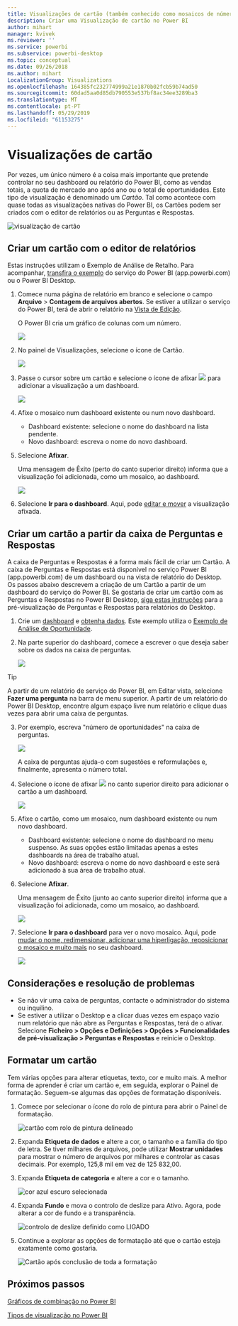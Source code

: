 ```yaml
---
title: Visualizações de cartão (também conhecido como mosaicos de número grande)
description: Criar uma Visualização de cartão no Power BI
author: mihart
manager: kvivek
ms.reviewer: ''
ms.service: powerbi
ms.subservice: powerbi-desktop
ms.topic: conceptual
ms.date: 09/26/2018
ms.author: mihart
LocalizationGroup: Visualizations
ms.openlocfilehash: 164385fc232774999a21e1870b02fcb59b74ad50
ms.sourcegitcommit: 60dad5aa0d85db790553e537bf8ac34ee3289ba3
ms.translationtype: MT
ms.contentlocale: pt-PT
ms.lasthandoff: 05/29/2019
ms.locfileid: "61153275"
---
```

# <a name="card-visualizations"></a>Visualizações de cartão
Por vezes, um único número é a coisa mais importante que pretende controlar no seu dashboard ou relatório do Power BI, como as vendas totais, a quota de mercado ano após ano ou o total de oportunidades. Este tipo de visualização é denominado um *Cartão*. Tal como acontece com quase todas as visualizações nativas do Power BI, os Cartões podem ser criados com o editor de relatórios ou as Perguntas e Respostas.

![visualização de cartão](media/power-bi-visualization-card/pbi_opptuntiescard.png)

## <a name="create-a-card-using-the-report-editor"></a>Criar um cartão com o editor de relatórios
Estas instruções utilizam o Exemplo de Análise de Retalho. Para acompanhar, [transfira o exemplo](../sample-datasets.md) do serviço do Power BI (app.powerbi.com) ou o Power BI Desktop.   

1. Comece numa página de relatório em branco e selecione o campo **Arquivo** \> **Contagem de arquivos abertos**. Se estiver a utilizar o serviço do Power BI, terá de abrir o relatório na [Vista de Edição](../service-interact-with-a-report-in-editing-view.md).

    O Power BI cria um gráfico de colunas com um número.

   ![](media/power-bi-visualization-card/pbi_rptnumbertilechart.png)
2. No painel de Visualizações, selecione o ícone de Cartão.

   ![](media/power-bi-visualization-card/power-bi-templates.png)
6. Passe o cursor sobre um cartão e selecione o ícone de afixar ![](media/power-bi-visualization-card/pbi_pintile.png) para adicionar a visualização a um dashboard.

   ![](media/power-bi-visualization-card/power-bi-pin-icon.png)
7. Afixe o mosaico num dashboard existente ou num novo dashboard.

   * Dashboard existente: selecione o nome do dashboard na lista pendente.
   * Novo dashboard: escreva o nome do novo dashboard.
8. Selecione **Afixar**.

   Uma mensagem de Êxito (perto do canto superior direito) informa que a visualização foi adicionada, como um mosaico, ao dashboard.

   ![](media/power-bi-visualization-card/power-bi-success2.png)
9. Selecione **Ir para o dashboard**. Aqui, pode [editar e mover](../service-dashboard-edit-tile.md) a visualização afixada.


## <a name="create-a-card-from-the-qa-question-box"></a>Criar um cartão a partir da caixa de Perguntas e Respostas
A caixa de Perguntas e Respostas é a forma mais fácil de criar um Cartão. A caixa de Perguntas e Respostas está disponível no serviço Power BI (app.powerbi.com) de um dashboard ou na vista de relatório do Desktop. Os passos abaixo descrevem a criação de um Cartão a partir de um dashboard do serviço do Power BI. Se gostaria de criar um cartão com as Perguntas e Respostas no Power BI Desktop, [siga estas instruções](https://powerbi.microsoft.com/blog/power-bi-desktop-december-feature-summary/#QandA) para a pré-visualização de Perguntas e Respostas para relatórios do Desktop.

1. Crie um [dashboard](../service-dashboards.md) e [obtenha dados](../service-get-data.md). Este exemplo utiliza o [Exemplo de Análise de Oportunidade](../sample-opportunity-analysis.md).

1. Na parte superior do dashboard, comece a escrever o que deseja saber sobre os dados na caixa de perguntas. 

   ![](media/power-bi-visualization-card/power-bi-q-and-a-box.png)

> [!TIP]
> A partir de um relatório de serviço do Power BI, em Editar vista, selecione **Fazer uma pergunta** na barra de menu superior. A partir de um relatório do Power BI Desktop, encontre algum espaço livre num relatório e clique duas vezes para abrir uma caixa de perguntas.

3. Por exemplo, escreva "número de oportunidades" na caixa de perguntas.

   ![](media/power-bi-visualization-card/power-bi-q-and-a.png)

   A caixa de perguntas ajuda-o com sugestões e reformulações e, finalmente, apresenta o número total.  
4. Selecione o ícone de afixar ![](media/power-bi-visualization-card/pbi_pintile.png) no canto superior direito para adicionar o cartão a um dashboard.

   ![](media/power-bi-visualization-card/power-bi-pin.png)
5. Afixe o cartão, como um mosaico, num dashboard existente ou num novo dashboard.

   * Dashboard existente: selecione o nome do dashboard no menu suspenso. As suas opções estão limitadas apenas a estes dashboards na área de trabalho atual.
   * Novo dashboard: escreva o nome do novo dashboard e este será adicionado à sua área de trabalho atual.
6. Selecione **Afixar**.

   Uma mensagem de Êxito (junto ao canto superior direito) informa que a visualização foi adicionada, como um mosaico, ao dashboard.  

   ![](media/power-bi-visualization-card/power-bi-success2.png)
7. Selecione **Ir para o dashboard** para ver o novo mosaico. Aqui, pode [mudar o nome, redimensionar, adicionar uma hiperligação, reposicionar o mosaico e muito mais](../service-dashboard-edit-tile.md) no seu dashboard.

   ![](media/power-bi-visualization-card/power-bi-pinned.png)

## <a name="considerations-and-troubleshooting"></a>Considerações e resolução de problemas
- Se não vir uma caixa de perguntas, contacte o administrador do sistema ou inquilino.    
- Se estiver a utilizar o Desktop e a clicar duas vezes em espaço vazio num relatório que não abre as Perguntas e Respostas, terá de o ativar.  Selecione **Ficheiro > Opções e Definições > Opções > Funcionalidades de pré-visualização > Perguntas e Respostas** e reinicie o Desktop.

## <a name="format-a-card"></a>Formatar um cartão
Tem várias opções para alterar etiquetas, texto, cor e muito mais. A melhor forma de aprender é criar um cartão e, em seguida, explorar o Painel de formatação. Seguem-se algumas das opções de formatação disponíveis. 

1. Comece por selecionar o ícone do rolo de pintura para abrir o Painel de formatação. 

    ![cartão com rolo de pintura delineado](media/power-bi-visualization-card/power-bi-format-card.png)
2. Expanda **Etiqueta de dados** e altere a cor, o tamanho e a família do tipo de letra. Se tiver milhares de arquivos, pode utilizar **Mostrar unidades** para mostrar o número de arquivos por milhares e controlar as casas decimais. Por exemplo, 125,8 mil em vez de 125 832,00.

3.  Expanda **Etiqueta de categoria** e altere a cor e o tamanho.

    ![cor azul escuro selecionada](media/power-bi-visualization-card/power-bi-card-format.png)

4. Expanda **Fundo** e mova o controlo de deslize para Ativo.  Agora, pode alterar a cor de fundo e a transparência.

    ![controlo de deslize definido como LIGADO](media/power-bi-visualization-card/power-bi-format-color.png)

5. Continue a explorar as opções de formatação até que o cartão esteja exatamente como gostaria. 

    ![Cartão após conclusão de toda a formatação](media/power-bi-visualization-card/power-bi-formatted.png)

## <a name="next-steps"></a>Próximos passos
[Gráficos de combinação no Power BI](power-bi-visualization-combo-chart.md)

[Tipos de visualização no Power BI](power-bi-visualization-types-for-reports-and-q-and-a.md)

